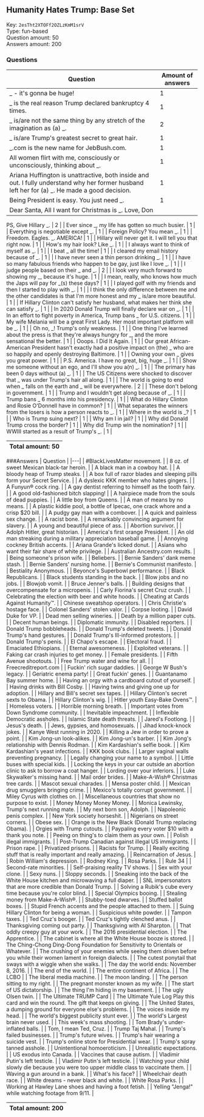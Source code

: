 ## Humanity Hates Trump: Base Set
Key: `2esTht2XTOFf2OZLzKmM1srV`  
Type: fun-based  
Question amount: 50  
Answers amount: 200
### Questions
| Question | Amount of answers |
|---|---|
| _ - it's gonna be huge! | 1 |
| _ is the real reason Trump declared bankruptcy 4 times. | 1 |
| _ is/are not the same thing by any stretch of the imagination as (a) _. | 2 |
| _ is/are Trump's greatest secret to great hair. | 1 |
| _.com is the new name for JebBush.com. | 1 |
| All women flirt with me, consciously or unconsciously, thinking about _. | 1 |
| Ariana Huffington is unattractive, both inside and out. I fully understand why her former husband left her for (a) _. He made a good decision. | 1 |
| Being President is easy. You just need _. | 1 |
| Dear Santa, All I want for Christmas is _. Love, Don
 
PS, Give Hillary _. | 2 |
| Ever since _, my life has gotten so much busier. | 1 |
| Everything is negotiable except _. | 1 |
| Foreign Policy? You mean _. | 1 |
| Freedom. Eagles. _. AMERICA! | 1 |
| Hillary will never get it. I will tell you that right now. | 1 |
| How's my hair look? Like _. | 1 |
| I always want to think of myself as _. | 1 |
| I beat _ all the time! | 1 |
| I cleared my email history because of _. | 1 |
| I have never seen a thin person drinking _. | 1 |
| I have so many fabulous friends who happen to be gay, just like I love _. | 1 |
| I judge people based on their _ and _. | 2 |
| I look very much forward to showing my _, because it's huge. | 1 |
| I mean, really, who knows how much the Japs will pay for _(s) these days? | 1 |
| I played golf with my friends and then I started to play with _. | 1 |
| I think the only difference between me and the other candidates is that I'm more honest and my _ is/are more beautiful. | 1 |
| If Hillary Clinton can't satisfy her husband, what makes her think she can satisfy _. | 1 |
| In 2020 Donald Trump will finally declare war on _. | 1 |
| In an effort to fight poverty in America, Trump bans _ for U.S. citizens. | 1 |
| My wife Melania will be a great First Lady. Her most important platform will be _. | 1 |
| Oh no, _! Trump's only weakness. | 1 |
| One thing I've learned about the press is that they're always hungry for _, and the more sensational the better. | 1 |
| Ooops. I Did It Again. | 1 |
| Our great African-American President hasn't exactly had a positive impact on (the) _ who are so happily and openly destroying Baltimore. | 1 |
| Owning your own _ gives you great power. | 1 |
| P.S. America. I have no great, big, huge _. | 1 |
| Show me someone without an ego, and I'll show you a(n) _. | 1 |
| The primary has been 0 days without (a) _. | 1 |
| The US Citizens were shocked to discover that _ was under Trump's hair all along. | 1 |
| The world is going to end when _ falls on the earth and _ will be everywhere. | 2 |
| These don't belong in government. | 1 |
| Trump and I wouldn't get along because of _. | 1 |
| Trump bans _ 6 months into his presidency. | 1 |
| What do Hillary Clinton and Rosie O'Donnell have in common? | 1 |
| What separates the winners from the losers is how a person reacts to _. | 1 |
| Where in the world is _? | 1 |
| Who is Trump suing next? | 1 |
| Why am I in jail? | 1 |
| Why did Donald Trump cross the border? | 1 |
| Why did Trump win the nomination? | 1 |
| WWIII started as a result of Trump's _. | 1 |

|Total amount: 50|
|---|
###Answers
| Question |
|---|
| #BlackLivesMatter movement. |
| 8 oz. of sweet Mexican black-tar heroin. |
| A black man in a cowboy hat. |
| A bloody heap of Trump steaks. |
| A box full of razor blades and sleeping pills form your Secret Service. |
| A dyslexic KKK member who hates gingers. |
| A Funyun® cock ring. |
| A gay dentist referring to himself as the tooth fairy. |
| A good old-fashioned bitch slapping! |
| A hairpiece made from the souls of dead puppies. |
| A little boy from Queens. |
| A man of means by no means. |
| A plastic kiddie pool, a bottle of Ipecac, one crack whore and a crisp $20 bill. |
| A pudgy gay man with a combover. |
| A quick and painless sex change. |
| A racist bone. |
| A remarkably convincing argument for slavery. |
| A young and beautiful piece of ass. |
| Abortion survivor. |
| Adolph Hitler, great historian. |
| America's first orange President. |
| An old man streaking during a military appreciation baseball game. |
| Annoying cockney British accents. |
| Ariana Grande's licked donut. |
| Asians who want their fair share of white privilege. |
| Australian Ancestry.com results. |
| Being someone's prison wife. |
| Beliebers. |
| Bernie Sanders' dank meme stash. |
| Bernie Sanders' nursing home. |
| Bernie's Communist manifesto. |
| Bestiality Anonymous. |
| Beyonce's Superbowl performance. |
| Black Republicans. |
| Black students standing in the back. |
| Blow jobs and no jobs. |
| Blowjob vomit. |
| Bruce Jenner's balls. |
| Building designs that overcompensate for a micropenis. |
| Carly Fiorina's secret Cruz crush. |
| Celebrating the election with beer and white hoods. |
| Cheating at Cards Against Humanity™. |
| Chinese sweatshop operators. |
| Chris Christie's hostage face. |
| Colonel Sanders' stolen valor. |
| Corpse looting. |
| David Duke for VP. |
| Dead men selling wineries. |
| Death by a million paper cuts. |
| Decent human beings. |
| Diplomatic immunity. |
| Disabled reporters. |
| Donald Trump bobbleheads. |
| Donald Trump's deleted tweets. |
| Donald Trump's hand gestures. |
| Donald Trump's Ill-informed protestors. |
| Donald Trump's penis. |
| El Chapo's escape. |
| Electoral fraud. |
| Emaciated Ethiopians. |
| Eternal awesomeness. |
| Exploited veterans. |
| Faking car crash injuries to get money. |
| Female presidents. |
| Fifth Avenue shootouts. |
| Free Trump water and wine for all. |
| Freecreditreport.com |
| Fuckin' rich sugar daddies. |
| George W Bush's legacy. |
| Geriatric enema party! |
| Great fuckin' genes. |
| Guantanamo Bay summer home. |
| Having an orgy with a cardboard cutout of yourself. |
| Having drinks with Bill Cosby. |
| Having twins and giving one up for adoption. |
| Hillary and Bill's secret sex tapes. |
| Hillary Clinton's secret sexts to Obama. |
| Hillary Clinton's wig. |
| Hitler youth Easy-Bake Ovens™. |
| Homeless voters. |
| Horrible morning breath. |
| Important votes from Down Syndrome community. |
| Inevitable impeachment. |
| Inflexible Democratic assholes. |
| Islamic State death threats. |
| Jared's Footlong. |
| Jesus's death. |
| Jews, gypsies, and homosexuals. |
| Jihad knock-knock jokes. |
| Kanye West running in 2020. |
| Killing a Jew in order to prove a point. |
| Kim Jong-un look-alikes. |
| Kim Jong-un's barber. |
| Kim Jong's relationship with Dennis Rodman. |
| Kim Kardashian's selfie book. |
| Kim Kardashian's yeast infections. |
| KKK book clubs. |
| Larger vaginal walls preventing pregnancy. |
| Legally changing your name to a symbol. |
| Little buses with special kids. |
| Locking the keys in your car outside an abortion clinic to ask to borrow a coat hanger. |
| Lording over your inferiors. |
| Luke Skywalker's missing hand. |
| Mail order brides. |
| Make-A-Wish® Christmas tree cards. |
| Mascot sexual charades. |
| Mensa poster child. |
| Mexican drug smugglers bringing crime. |
| Mexico's totally corrupt government. |
| Miley Cyrus with clothes on. |
| Miscellaneous countries that show no purpose to exist. |
| Money Money Money Money. |
| Monica Lewinsky, Trump's next running mate. |
| My next born son, Adolph. |
| Napoleonic penis complex. |
| New York society horseshit. |
| Nigerians on street corners. |
| Obese sex. |
| Orange is the New Black (Donald Trump replacing Obama). |
| Orgies with Trump cutouts. |
| Paypaling every voter $10 with a thank you note. |
| Peeing on thing's to claim them as your own. |
| Polish illegal immigrants. |
| Post-Trump Canadian against illegal US immigrants. |
| Prison rape. |
| Privatized prisons. |
| Racists for Trump. |
| Really exciting stuff that is really important and really amazing. |
| Reincarnation of Jesus. |
| Robin William's depression. |
| Rodney King. |
| Rosa Parks. |
| Rule 34 |
| Second-rate minorities. |
| Self-praising reality TV shows. |
| Sex with your clone. |
| Sexy nuns. |
| Sloppy seconds. |
| Sneaking into the back of the White House kitchen and microwaving a full diaper. |
| SNL impersonators that are more credible than Donald Trump. |
| Solving a Rubik's cube every time because you're color blind. |
| Special Olympics booing. |
| Stealing money from Make-A-Wish®. |
| Stubby-toed dwarves. |
| Stuffed ballot boxes. |
| Stupid French accents and the people attached to them. |
| Suing Hillary Clinton for being a woman. |
| Suspicious white powder. |
| Tampon taxes. |
| Ted Cruz's booger. |
| Ted Cruz's tightly clenched anus. |
| Thanksgiving coming out party. |
| Thanksgiving with Al Sharpton. |
| That oddly creepy guy at your work. |
| The 2016 presidential election. |
| The Apprentice. |
| The cabinet is where all the White House booze is stored. |
| The Ching-Chong Ding-Dong Foundation for Sensitivity to Orientals or Whatever. |
| The crushing of your enemies while seeing them driven before you while their women lament in foreign dialects. |
| The cutest ponytail that sways with a wiggle when she walks. |
| The day the world ends: November 8, 2016. |
| The end of the world. |
| The entire continent of Africa. |
| The LCBO |
| The liberal media machine. |
| The moon landing. |
| The person sitting to my right. |
| The pregnant monster known as my wife. |
| The start of US dictatorship. |
| The thing I'm hiding in my basement. |
| The ugly Olsen twin. |
| The Ultimate TRUMP Card |
| The Ultimate Yule Log
Play this card and win the round.
The gift that keeps on giving. |
| The United States, a dumping ground for everyone else's problems. |
| The voices inside my head. |
| The world's biggest publicity stunt ever. |
| The world's Largest brain never used. |
| This week's mass shooting. |
| Tom Brady's under-inflated balls. |
| Tom, I mean Ted, Cruz. |
| Trump Taj Mahal. |
| Trump's failed businesses. |
| Trump's future wives. |
| Trump's hair wearing a suicide vest. |
| Trump's online store for Presidential wear. |
| Trump's spray tanned asshole. |
| Unintentional homoeroticism. |
| Unrealistic expectations. |
| US exodus into Canada. |
| Vaccines that cause autism. |
| Vladimir Putin's left testicle. |
| Vladimir Putin's left testicle. |
| Watching your child slowly die because you were too upper middle class to vaccinate them. |
| Waving a gun around in a bank. |
| What's his face? |
| Wheelchair death race. |
| White dreams - never black and white. |
| White Rosa Parks. |
| Working at Hawley Lane shoes and having a foot fetish. |
| Yelling "Jenga!" while watching footage from 9/11. |

|Total amount: 200|
|---|